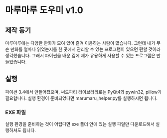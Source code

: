# 마루마루 도우미 v1.0
## 제작 동기

마루마루에는 다양한 만화가 모여 있어 즐겨 이용하는 사람이 많습니다. 그런데 내가 무슨 만화를 얼마나 읽었는지를 한 곳에서 관리할 수 있는 프로그램이 있으면 편할 것이라 생각했습니다. 그래서 파이썬을 배운 김에 제가 유용하게 사용할 수 있는 프로그램은 만들었습니다.



## 실행

파이썬 3.4에서 만들어졌으며, 써드파티 라이브러리로는 PyQt4와 pywin32, pillow가 필요합니다. 실행 환경이 준비되었다면 marumaru_helper.py를 실행하시면 됩니다.



### EXE 파일

실행 환경을 준비하는 것이 어렵다면 exe 폴더 안에 있는 실행 파일만 다운로드해서 실행하셔도 됩니다.
